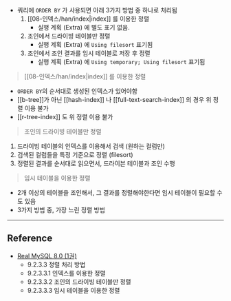 - 쿼리에 `ORDER BY` 가 사용되면 아래 3가지 방법 중 하나로 처리됨
	1. [[08-인덱스/han/index|index]] 를 이용한 정렬
		- 실행 계획 (Extra) 에 별도 표기 없음.
	2. 조인에서 드라이빙 테이블만 정렬
		- 실행 계획 (Extra) 에 `Using filesort` 표기됨
	3. 조인에서 조인 결과를 임시 테이블로 저장 후 정렬
		- 실행 계획 (Extra) 에 `Using temporary; Using filesort` 표기됨 

> [[08-인덱스/han/index|index]] 를 이용한 정렬

- `ORDER BY`의 순서대로 생성된 인덱스가 있어야함
- [[b-tree]]가 아닌 [[hash-index]] 나 [[full-text-search-index]] 의 경우 위 정렬 이용 불가
- [[r-tree-index]] 도 위 정렬 이용 불가

> 조인의 드라이빙 테이블만 정렬

1. 드라이빙 테이블의 인덱스를 이용해서 검색 (원하는 컬럼만)
2. 검색된 컬럼들을 특정 기준으로 정렬 (filesort)
3. 정렬된 결과를 순서대로 읽으면서, 드라이븐 테이블과 조인 수행


> 임시 테이블을 이용한 정렬

- 2개 이상의 테이블을 조인해서, 그 결과를 정렬해야한다면 임시 테이블이 필요할 수도 있음
- 3가지 방법 중, 가장 느린 정렬 방법

---
## Reference
 -  [Real MySQL 8.0 (1권)](https://product.kyobobook.co.kr/detail/S000001766482)
	- 9.2.3.3 정렬 처리 방법
	- 9.2.3.3.1 인덱스를 이용한 정렬
	- 9.2.3.3.2 조인의 드라이빙 테이블만 정렬
	- 9.2.3.3.3 임시 테이블을 이용한 정렬